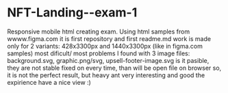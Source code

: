 # NFT-Landing--exam-1
Responsive mobile html creating exam. Using html samples from wwww.figma.com
it is first repository and first readme.md
work is made only for 2 variants: 428x3300px and 1440x3300px (like in figma.com samples)
most dificult/ most problems I found with 3 image files: background.svg, graphic.png/svg, upsell-footer-image.svg is it pasible, they are not stable fixed on every time, than will be open file on browser
so, it is not the perfect result, but heavy ant very interesting and good the expirience
have a nice view :)